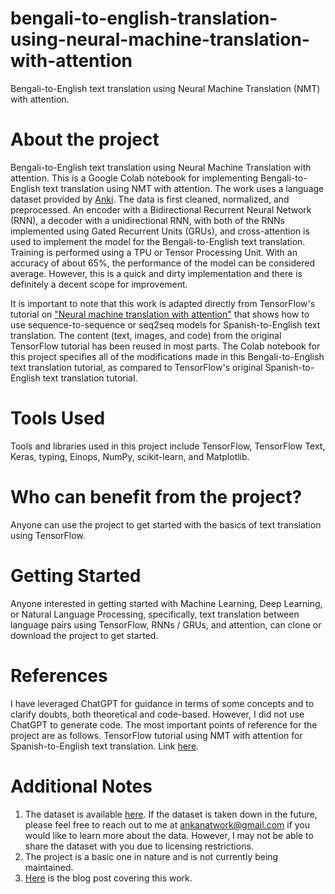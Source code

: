 # bengali-to-english-translation-using-neural-machine-translation-with-attention
Bengali-to-English text translation using Neural Machine Translation (NMT) with attention.

# About the project
Bengali-to-English text translation using Neural Machine Translation with attention.
This is a Google Colab notebook for implementing Bengali-to-English text translation using NMT with attention. The work uses a language dataset provided by [Anki](http://www.manythings.org/anki/). The data is first cleaned, normalized, and preprocessed. An encoder with a Bidirectional Recurrent Neural Network (RNN), a decoder with a unidirectional RNN, with both of the RNNs implemented using Gated Recurrent Units (GRUs), and cross-attention is used to implement the model for the Bengali-to-English text translation. Training is performed using a TPU or Tensor Processing Unit. With an accuracy of about 65%, the performance of the model can be considered average. However, this is a quick and dirty implementation and there is definitely a decent scope for improvement.

It is important to note that this work is adapted directly from TensorFlow's tutorial on ["Neural machine translation with attention"](https://www.tensorflow.org/text/tutorials/nmt_with_attention) that shows how to use sequence-to-sequence or seq2seq models for Spanish-to-English text translation. The content (text, images, and code) from the original TensorFlow tutorial has been reused in most parts. The Colab notebook for this project specifies all of the modifications made in this Bengali-to-English text translation tutorial, as compared to TensorFlow's original Spanish-to-English text translation tutorial.

# Tools Used
Tools and libraries used in this project include TensorFlow, TensorFlow Text, Keras, typing, Einops, NumPy, scikit-learn, and Matplotlib.

# Who can benefit from the project?
Anyone can use the project to get started with the basics of text translation using TensorFlow.

# Getting Started
Anyone interested in getting started with Machine Learning, Deep Learning, or Natural Language Processing, specifically, text translation between language pairs using TensorFlow, RNNs / GRUs, and attention, can clone or download the project to get started.

# References
I have leveraged ChatGPT for guidance in terms of some concepts and to clarify doubts, both theoretical and code-based. However, I did not use ChatGPT to generate code. The most important points of reference for the project are as follows.
TensorFlow tutorial using NMT with attention for Spanish-to-English text translation. Link [here](https://www.tensorflow.org/text/tutorials/nmt_with_attention).

# Additional Notes
1. The dataset is available [here](http://www.manythings.org/anki/). If the dataset is taken down in the future, please feel free to reach out to me at ankanatwork@gmail.com if you would like to learn more about the data. However, I may not be able to share the dataset with you due to licensing restrictions.
2. The project is a basic one in nature and is not currently being maintained.
3. [Here](https://researchguy.in/bengali-to-english-translation-using-neural-machine-translation-with-attention/) is the blog post covering this work.

